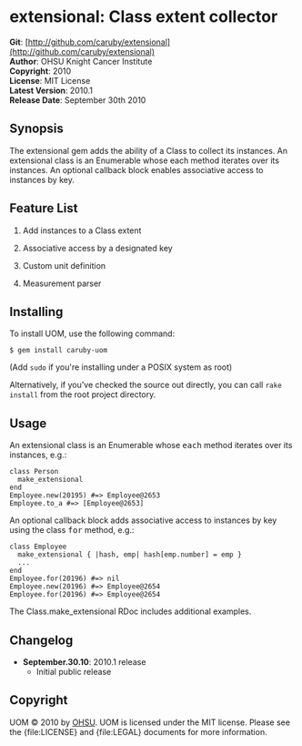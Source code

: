 extensional: Class extent collector
===================================

**Git**:          [http://github.com/caruby/extensional](http://github.com/caruby/extensional)    
**Author**:       OHSU Knight Cancer Institute    
**Copyright**:    2010    
**License**:      MIT License    
**Latest Version**: 2010.1    
**Release Date**: September 30th 2010    

Synopsis
--------

The extensional gem adds the ability of a Class to collect its instances.
An extensional class is an Enumerable whose each method iterates over its instances.
An optional callback block enables associative access to instances by key.

Feature List
------------

1. Add instances to a Class extent

2. Associative access by a designated key

3. Custom unit definition

4. Measurement parser

Installing
----------

To install UOM, use the following command:

    $ gem install caruby-uom

(Add `sudo` if you're installing under a POSIX system as root)

Alternatively, if you've checked the source out directly, you can call
`rake install` from the root project directory.

Usage
-----

An extensional class is an Enumerable whose <tt>each</tt> method iterates over its instances, e.g.:

    class Person
      make_extensional
    end
    Employee.new(20195) #=> Employee@2653
    Employee.to_a #=> [Employee@2653]

An optional callback block adds associative access to instances by key using the class <tt>for</tt>
method, e.g.:

    class Employee
      make_extensional { |hash, emp| hash[emp.number] = emp }
      ...
    end
    Employee.for(20196) #=> nil
    Employee.new(20196) #=> Employee@2654
    Employee.for(20196) #=> Employee@2654

The Class.make_extensional RDoc includes additional examples.

Changelog
---------

- **September.30.10**: 2010.1 release
    - Initial public release

Copyright
---------

UOM &copy; 2010 by [OHSU](mailto:loneyf@ohsu.edu).
UOM is licensed under the MIT license. Please see the {file:LICENSE} and {file:LEGAL}
documents for more information.
